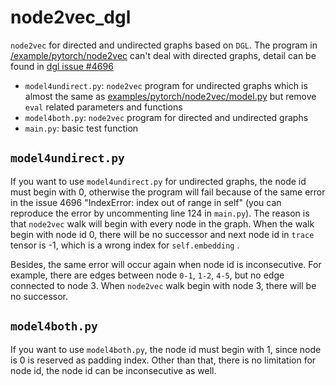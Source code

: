 # node2vec_dgl
`node2vec` for directed and undirected graphs based on `DGL`. The program in [/example/pytorch/node2vec](https://github.com/dmlc/dgl/tree/master/examples/pytorch/node2vec) can't deal with directed graphs, detail can be found in [dgl issue #4696](https://github.com/dmlc/dgl/issues/4696)

- `model4undirect.py`: `node2vec` program for undirected graphs which is almost the same as  [examples/pytorch/node2vec/model.py](https://github.com/dmlc/dgl/blob/master/examples/pytorch/node2vec/model.py) but remove `eval` related parameters and functions
- `model4both.py`: `node2vec` program for directed and undirected graphs
- `main.py`: basic test function



## `model4undirect.py` 

If you want to use `model4undirect.py` for undirected graphs, the node id must begin with 0, otherwise the program will fail because of  the same error in the issue 4696 "IndexError: index out of range in self" (you can reproduce the error by uncommenting line 124 in `main.py`). The reason is that `node2vec`  walk will begin with every node in the graph. When the walk begin with node id 0, there will be no successor and next node id in `trace` tensor is -1, which is a wrong index for `self.embedding` . 

Besides, the same error will occur again when node id is inconsecutive. For example, there are edges between node `0-1`, `1-2`, `4-5`, but no edge connected to node 3. When `node2vec` walk begin with node 3, there will be no successor.

## `model4both.py`

If you want to use `model4both.py`, the node id must begin with 1, since node is 0 is reserved as padding index. Other than that, there is no limitation for node id, the node id can be inconsecutive as well.
